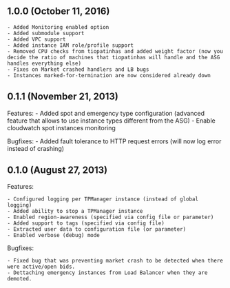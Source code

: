 ## 1.0.0 (October 11, 2016)
    - Added Monitoring enabled option
    - Added submodule support
    - Added VPC support
    - Added instance IAM role/profile support
    - Removed CPU checks from tiopatinhas and added weight factor (now you decide the ratio of machines that tiopatinhas will handle and the ASG handles everything else)
    - Fixes on Market crashed handlers and LB bugs
    - Instances marked-for-termination are now considered already down

## 0.1.1 (November 21, 2013)

Features:
    - Added spot and emergency type configuration (advanced feature that allows to use instance types different from the ASG)
    - Enable cloudwatch spot instances monitoring

Bugfixes:
    - Added fault tolerance to HTTP request errors (will now log error instead of crashing)

## 0.1.0 (August 27, 2013)

Features:

    - Configured logging per TPManager instance (instead of global logging)
    - Added ability to stop a TPManager instance
    - Enabled region-awareness (specified via config file or parameter)
    - Added support to tags (specified via config file)
    - Extracted user data to configuration file (or parameter)
    - Enabled verbose (debug) mode

Bugfixes:

    - Fixed bug that was preventing market crash to be detected when there were active/open bids.
    - Dettaching emergency instances from Load Balancer when they are demoted.
